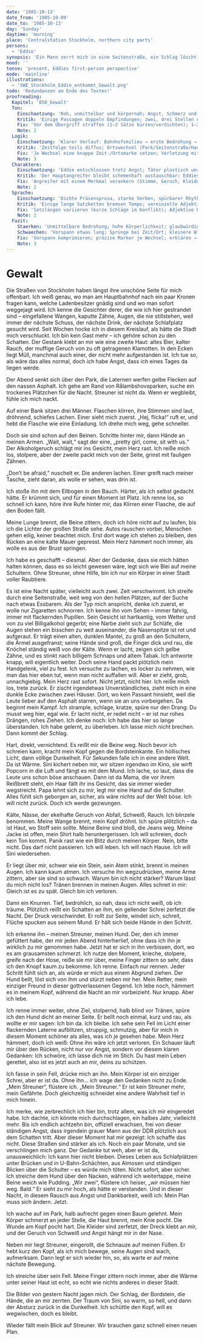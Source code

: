 ```yaml
---
date: '1985-10-13'
date_from: '1985-10-09'
date_to: '1985-10-13'
day: 'Sunday'
daytime: 'morning'
place: 'Centralstation Stockholm, northern city parts'
persons:
  - 'Eddie'
synopsis: 'Ein Mann zerrt mich in eine Seitenstraße, ein Schlag löscht das Licht; Streuner vertreibt ihn, ich taumle davon und weiß: So überlebe ich hier nicht – mein Plan muss sich ändern.'
mood: ''
tense: 'present, Eddies first-person perspective'
mode: 'mainline'
illustrations:
  - 'SWE_Stockholm_Eddie_entkommt_Gewalt.png'
todo: 'Redundanzen am Ende des Textes!'
proofreading:
  Kapitel: '050_Gewalt'
  Ton:
    Einschaetzung: 'Roh, unmittelbar und körpernah; Angst, Schmerz und Nachhall sind spürbar, der Hund setzt einen warmen Gegenpol.'
    Kritik: 'Einige Passagen doppeln Empfindungen; zwei, drei Stellen erklären statt zu zeigen; vor dem Kernmoment entstehen kleine Längen.'
    Fix: 'Vor dem Übergriff straffen (1–2 Sätze kürzen/verdichten); 1–2 prägnante Sinnesdetails im Kernmoment ergänzen (Geräusch, Griffpunkt, Bodengeruch); erklärende Sätze in Handlung/Gestik auflösen.'
    Note: 2
  Logik:
    Einschaetzung: 'Klarer Verlauf: Bahnhofsmilieu → erste Bedrohung → eigentlicher Übergriff → Rettung durch Streuner → Konsequenz.'
    Kritik: 'Zeitfolge teils diffus; Ortswechsel (Park/Seitenstraße/Hauptstraße) springen; Verletzungsfolgen nach dem Schlag wirken schnell abgeblendet.'
    Fix: 'Je Wechsel eine knappe Zeit-/Ortsmarke setzen; Verletzung mit einem konkreten Marker erden (Pulsieren, Blutgeruch, verschwommenes Sehen); Entschluss am Ende an ein kleines Auslöserdetail koppeln.'
    Note: 3
  Charaktere:
    Einschaetzung: 'Eddie entschlossen trotz Angst; Täter plastisch umrissen; Streuner als aktiver Retter und emotionaler Anker funktioniert.'
    Kritik: 'Der Hauptangreifer bleibt schemenhaft austauschbar; Eddies jugendliche, rotzige Innentönung tritt hinter Beschreibung zurück.'
    Fix: 'Angreifer mit einem Merkmal verankern (Stimme, Geruch, Kleidungsdetail); 1 kurzer, trotzig‑jugendlicher Gedanke im Kampf; Streuners Eingriff mit markanter Aktion benennen (Knurren/Biss/Anspringen).'
    Note: 2
  Sprache:
    Einschaetzung: 'Dichte Präsensprosa, starke Verben, spürbarer Rhythmus in Flucht und Kampf.'
    Kritik: 'Einige lange Satzketten bremsen Tempo; vereinzelte Adjektivhäufungen; direkte Rede teils holprig eingebunden.'
    Fix: 'Satzlängen variieren (kurze Schläge im Konflikt); Adjektive bündeln/streichen; wörtliche Rede gezielt setzen oder indirekt fassen.'
    Note: 2
  Fazit:
    Staerken: 'Unmittelbare Bedrohung; hohe Körperlichkeit; glaubwürdige Rettung; klare Konsequenz am Schluss.'
    Schwaechen: 'Vorspann etwas lang; Sprünge bei Zeit/Ort; kleinere Wiederholungen und Erklärsätze.'
    Fix: 'Vorspann komprimieren; präzise Marker je Wechsel; erklären → zeigen; 1–2 neue, sinnliche Details im Kernmoment.'
    Note: 3
---
```


# Gewalt

Die Straßen von Stockholm haben längst ihre unschöne Seite für mich offenbart.
Ich weiß genau, wo man am Hauptbahnhof nach ein paar Kronen fragen kann, welche
Ladenbesitzer gnädig sind und wo man sofort weggejagt wird. Ich kenne die
Gesichter derer, die wie ich hier gestrandet sind – eingefallene Wangen, kaputte
Zähne, Augen, die nie stillstehen, weil immer der nächste Schuss, der nächste
Drink, der nächste Schlafplatz gesucht wird. Seit Wochen hocke ich in diesem
Kreislauf, als hätte die Stadt mich verschluckt. Ich bin kein Gast mehr – ich
gehöre schon zu den Schatten. Der Gestank klebt an mir wie eine zweite Haut:
altes Bier, kalter Rauch, der muffige Geruch von zu oft getragenen Klamotten. In
den Ecken liegt Müll, manchmal auch einer, der nicht mehr aufgestanden ist. Ich
tue so, als wäre das alles normal, doch ich habe Angst, dass ich eines Tages da
liegen werde.

Der Abend senkt sich über den Park, die Laternen werfen gelbe Flecken auf den
nassen Asphalt. Ich gehe am Rand von Rålambshovsparken, suche ein trockenes
Plätzchen für die Nacht. Streuner ist nicht da. Wenn er wegbleibt, fühle ich
mich nackt.

Auf einer Bank sitzen drei Männer. Flaschen klirren, ihre Stimmen sind laut,
dröhnend, schiefes Lachen. Einer sieht mich zuerst. „Hej, flicka!“ ruft er, und
hebt die Flasche wie eine Einladung. Ich drehe mich weg, gehe schneller.

Doch sie sind schon auf den Beinen. Schritte hinter mir, dann Hände an meinen
Armen. „Wait, wait,“ sagt der eine, „pretty girl, come, sit with us.“ Der
Alkoholgeruch schlägt mir ins Gesicht, mein Herz rast. Ich reiße mich los,
stolpere, aber der zweite packt mich von der Seite, grinst mit fauligen Zähnen.

„Don’t be afraid,“ nuschelt er. Die anderen lachen. Einer greift nach meiner
Tasche, zieht daran, als wolle er sehen, was drin ist.

Ich stoße ihn mit dem Ellbogen in den Bauch. Härter, als ich selbst gedacht
hätte. Er krümmt sich, und für einen Moment ist Platz. Ich renne los, so schnell
ich kann, höre ihre Rufe hinter mir, das Klirren einer Flasche, die auf den
Boden fällt.

Meine Lunge brennt, die Beine zittern, doch ich höre nicht auf zu laufen, bis
ich die Lichter der großen Straße sehe. Autos rauschen vorbei, Menschen gehen
eilig, keiner beachtet mich. Erst dort wage ich stehen zu bleiben, den Rücken an
eine kalte Mauer gepresst. Mein Herz hämmert noch immer, als wolle es aus der
Brust springen.

Ich habe es geschafft – diesmal. Aber der Gedanke, dass sie mich hätten halten
können, dass es so leicht gewesen wäre, legt sich wie Blei auf meine Schultern.
Ohne Streuner, ohne Hilfe, bin ich nur ein Körper in einer Stadt voller
Raubtiere.

Es ist eine Nacht später, vielleicht auch zwei. Zeit verschwimmt. Ich streife
durch eine Seitenstraße, weit weg von den hellen Plätzen, auf der Suche nach
etwas Essbarem. Als der Typ mich anspricht, denke ich zuerst, er wolle nur
Zigaretten schnorren. Ich kenne ihn vom Sehen – immer fahrig, immer mit
flackernden Pupillen. Sein Gesicht ist hartkantig, vom Wetter und von zu viel
Billigalkohol gegerbt; eine Narbe zieht sich zur Schläfe, die Augen stehen ein
bisschen zu weit auseinander, die Nasenspitze ist rot und aufgeraut. Er trägt
einen alten, dunklen Mantel, zu groß an den Schultern, die Ärmel ausgefranst;
seine Hände sind groß, die Finger dick und rau, die Knöchel ständig weiß von der
Kälte. Wenn er lacht, zeigen sich gelbe Zähne, und es stinkt nach billigem
Schnaps und altem Tabak. Ich antworte knapp, will eigentlich weiter. Doch seine
Hand packt plötzlich mein Handgelenk, viel zu fest. Ich versuche zu lachen, es
locker zu nehmen, wie man das hier eben tut, wenn man nicht auffallen will. Aber
er zieht, grob, unnachgiebig. Mein Herz rast sofort. Nicht jetzt, nicht hier.
Ich reiße mich los, trete zurück. Er zischt irgendetwas Unverständliches, zieht
mich in eine dunkle Ecke zwischen zwei Häuser. Dort, wo kein Passant hinsieht,
weil die Leute lieber auf den Asphalt starren, wenn sie an uns vorbeigehen. Da
beginnt mein Kampf. Ich strample, schlage, kratze, spüre nur den Drang: Du musst
weg hier, egal wie. Er lacht nicht, er redet nicht – er ist nur rohes Drängen,
rohes Ziehen. Ich denke noch: Ich habe das hier so lange überstanden. Ich habe
gelernt, zu überleben. Ich lasse mich nicht brechen. Dann kommt der Schlag.

Hart, direkt, vernichtend. Es reißt mir die Beine weg. Noch bevor ich schreien
kann, kracht mein Kopf gegen die Bordsteinkante. Ein höllisches Licht, dann
völlige Dunkelheit. Für Sekunden falle ich in eine andere Welt. Da ist Wärme.
Sini kichert neben mir, wir sitzen irgendwo im Kino, sie wirft Popcorn in die
Luft und fängt es mit dem Mund. Ich lache, so laut, dass die Leute uns schon
böse anschauen. Dann ist da Mama, die vor ihrem Reißbrett steht, ein Haar fällt
ihr ins Gesicht, das sie immer wieder wegstreicht. Papa lehnt sich zu mir, legt
mir eine Hand auf die Schulter. Alles fühlt sich geborgen an, sicher, als wäre
nichts auf der Welt böse. Ich will nicht zurück. Doch ich werde gezwungen.

Kälte, Nässe, der ekelhafte Geruch von Abfall, Schweiß, Rauch. Ich blinzele
benommen. Meine Wange brennt, mein Kopf dröhnt. Ich spüre plötzlich – da ist
Haut, wo Stoff sein sollte. Meine Beine sind bloß, die Jeans weg. Meine Jacke
ist offen, mein Shirt halb heruntergerissen. Ich will schreien, doch kein Ton
kommt. Panik rast wie ein Blitz durch meinen Körper. Nein, bitte nicht. Das darf
nicht passieren. Ich will leben. Ich will nach Hause. Ich will Sini wiedersehen.

Er liegt über mir, schwer wie ein Stein, sein Atem stinkt, brennt in meinen
Augen. Ich kann kaum atmen. Ich versuche ihn wegzudrücken, meine Arme zittern,
aber sie sind so schwach. Warum bin ich nicht stärker? Warum lässt du mich nicht
los? Tränen brennen in meinen Augen. Alles schreit in mir: Gleich ist es zu
spät. Gleich bin ich verloren.

Dann ein Knurren. Tief, bedrohlich, so nah, dass ich nicht weiß, ob ich träume.
Plötzlich reißt ein Schatten an ihm, ein gellender Schrei zerfetzt die Nacht.
Der Druck verschwindet. Er rollt zur Seite, windet sich, schreit, Flüche spucken
aus seinem Mund. Er hält sich beide Hände in den Schritt.

Ich erkenne ihn – meinen Streuner, meinen Hund. Der, den ich immer gefüttert
habe, der mir jeden Abend hinterherlief, ohne dass ich ihn je wirklich zu mir
genommen habe. Jetzt hat er sich in ihn verbissen, dort, wo es am grausamsten
schmerzt. Ich nutze den Moment, krieche, stolpere, greife nach der Hose, reiße
sie mir über, meine Finger zittern so sehr, dass ich den Knopf kaum zu bekomme.
Ich renne. Einfach nur rennen. Jeder Schritt fühlt sich an, als würde er mich
aus einem Abgrund ziehen. Der Hund bellt, löst sich von ihm und stürzt neben mir
her. Mein Retter, mein einziger Freund in dieser gottverlassenen Gegend. Ich
lebe noch, hämmert es in meinem Kopf, während die Nacht an mir vorbeizieht. Nur
knapp. Aber ich lebe.

Ich renne immer weiter, ohne Ziel, stolpernd, halb blind vor Tränen, spüre ich
den Hund dicht an meiner Seite. Er bellt noch einmal, kurz und rau, als wollte
er mir sagen: Ich bin da. Ich bleibe. Ich sehe sein Fell im Licht einer
flackernden Laterne aufblitzen, struppig, schmutzig, aber für mich in diesem
Moment schöner als alles, was ich je gesehen habe. Mein Herz hämmert, doch ich
weiß: Ohne ihn wäre ich jetzt verloren. Ein Schauer läuft mir über den Rücken,
nicht nur vor Angst, sondern vor diesem klaren Gedanken: Ich schwöre, ich lasse
dich nie im Stich. Du hast mein Leben gerettet, also ist es jetzt auch an mir,
deins zu schützen.

Ich fasse in sein Fell, drücke mich an ihn. Mein Körper ist ein einziger Schrei,
aber er ist da. Ohne ihn… ich wage den Gedanken nicht zu Ende. „Mein Streuner“,
flüstere ich. „Mein Streuner.“ Er ist kein Streuner mehr, mein Gefährte. Doch
gleichzeitig schneidet eine andere Wahrheit tief in mich hinein.

Ich merke, wie zerbrechlich ich hier bin, trotz allem, was ich mir eingeredet
habe. Ich dachte, ich könnte mich durchschlagen, ein halbes Jahr, vielleicht
mehr. Bis ich endlich achtzehn bin, offiziell erwachsen, frei von dieser
ständigen Angst, dass irgendein grauer Mann aus der DDR plötzlich aus dem
Schatten tritt. Aber dieser Moment hat mir gezeigt: Ich schaffe das nicht. Diese
Straßen sind stärker als ich. Noch ein paar Monate, und sie verschlingen mich
ganz. Der Gedanke tut weh, aber er ist da, unausweichlich: Ich kann hier nicht
bleiben. Dieses Leben aus Schlafplätzen unter Brücken und in U-Bahn-Schächten,
aus Almosen und ständigen Blicken über die Schulter – es würde mich töten. Nicht
sofort, aber sicher. Ich streiche dem Hund über den Nacken, während ich
weitertappe, meine Beine weich wie Pudding. „Wir zwei“, flüstere ich heiser,
„wir müssen hier weg. Bald.“ Er sieht zu mir hoch, als hätte er verstanden. Und
in dieser Nacht, in diesem Rausch aus Angst und Dankbarkeit, weiß ich: Mein Plan
muss sich ändern. Jetzt.

Ich wache auf im Park, halb aufrecht gegen einen Baum gelehnt. Mein Körper
schmerzt an jeder Stelle, die Haut brennt, mein Knie pocht. Die Wunde am Kopf
pocht hart. Die Kleider sind zerfetzt, der Dreck klebt an mir, und der Geruch
von Schweiß und Angst hängt mir in der Nase.

Neben mir liegt Streuner, eingerollt, die Schnauze auf meinen Füßen. Er hebt
kurz den Kopf, als ich mich bewege, seine Augen sind wach, aufmerksam. Dann legt
er sich wieder hin, so, als warte er auf meine nächste Bewegung.

Ich streiche über sein Fell. Meine Finger zittern noch immer, aber die Wärme
unter seiner Haut ist echt, so echt wie nichts anderes in dieser Stadt.

Die Bilder von gestern Nacht jagen mich. Der Schlag, der Bordstein, die Hände,
die an mir zerrten. Der Traum von Sini, so warm, so hell, und dann der Absturz
zurück in die Dunkelheit. Ich schüttle den Kopf, will es wegwischen, doch es
bleibt.

Wieder fällt mein Blick auf Streuner. Wir brauchen ganz schnell einen neuen
Plan.
